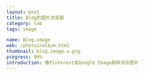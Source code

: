 ```yaml
---
layout: post
title: Blog的图片浏览器
category: lab
tags: image

name: Blog.image
web: /photos/album.html
thumbnail: blog.image-v.png
progress: 90%
introduction: 像Pinterest或Google Image那样浏览图片
---
```

